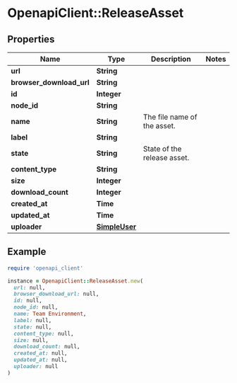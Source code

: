 # OpenapiClient::ReleaseAsset

## Properties

| Name | Type | Description | Notes |
| ---- | ---- | ----------- | ----- |
| **url** | **String** |  |  |
| **browser_download_url** | **String** |  |  |
| **id** | **Integer** |  |  |
| **node_id** | **String** |  |  |
| **name** | **String** | The file name of the asset. |  |
| **label** | **String** |  |  |
| **state** | **String** | State of the release asset. |  |
| **content_type** | **String** |  |  |
| **size** | **Integer** |  |  |
| **download_count** | **Integer** |  |  |
| **created_at** | **Time** |  |  |
| **updated_at** | **Time** |  |  |
| **uploader** | [**SimpleUser**](SimpleUser.md) |  |  |

## Example

```ruby
require 'openapi_client'

instance = OpenapiClient::ReleaseAsset.new(
  url: null,
  browser_download_url: null,
  id: null,
  node_id: null,
  name: Team Environment,
  label: null,
  state: null,
  content_type: null,
  size: null,
  download_count: null,
  created_at: null,
  updated_at: null,
  uploader: null
)
```

